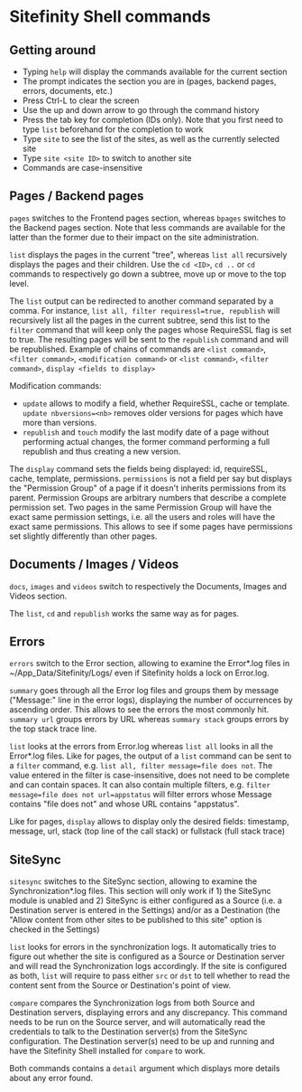 # Sitefinity Shell commands

## Getting around

- Typing `help` will display the commands available for the current section
- The prompt indicates the section you are in (pages, backend pages, errors, documents, etc.)
- Press Ctrl-L to clear the screen
- Use the up and down arrow to go through the command history
- Press the tab key for completion (IDs only). Note that you first need to type `list` beforehand for the completion to work
- Type `site` to see the list of the sites, as well as the currently selected site
- Type `site <site ID>` to switch to another site
- Commands are case-insensitive

## Pages / Backend pages

`pages` switches to the Frontend pages section, whereas `bpages` switches to the Backend pages section. Note that less commands are available for the latter than the former due to their impact on the site administration.

`list` displays the pages in the current "tree", whereas `list all` recursively displays the pages and their children. Use the `cd <ID>`, `cd ..` or `cd` commands to respectively go down a subtree, move up or move to the top level.

The `list` output can be redirected to another command separated by a comma. For instance, `list all, filter requiressl=true, republish` will recursively list all the pages in the current subtree, send this list to the `filter` command that will keep only the pages whose RequireSSL flag is set to true. The resulting pages will be sent to the `republish` command and will be republished. Example of chains of commands are `<list command>`, `<filter command>`, `<modification command>` or `<list command>`, `<filter command>`, `display <fields to display>`

Modification commands:

- `update` allows to modify a field, whether RequireSSL, cache or template. `update nbversions=<nb>` removes older versions for pages which have more than <nb> versions.
- `republish` and `touch` modify the last modify date of a page without performing actual changes, the former command performing a full republish and thus creating a new version.

The `display` command sets the fields being displayed: id, requireSSL, cache, template, permissions. `permissions` is not a field per say but displays the "Permission Group" of a page if it doesn't inherits permissions from its parent. Permission Groups are arbitrary numbers that describe a complete permission set. Two pages in the same Permission Group will have the exact same permission settings, i.e. all the users and roles will have the exact same permissions. This allows to see if some pages have permissions set slightly differently than other pages.

## Documents / Images / Videos

`docs`, `images` and `videos` switch to respectively the Documents, Images and Videos section.

The `list`, `cd` and `republish` works the same way as for pages.

## Errors

`errors` switch to the Error section, allowing to examine the Error*.log files in ~/App_Data/Sitefinity/Logs/ even if Sitefinity holds a lock on Error.log.

`summary` goes through all the Error log files and groups them by message ("Message:" line in the error logs), displaying the number of occurrences by ascending order. This allows to see the errors the most commonly hit. `summary url` groups errors by URL whereas `summary stack` groups errors by the top stack trace line.

`list` looks at the errors from Error.log whereas `list all` looks in all the Error*.log files. Like for pages, the output of a `list` command can be sent to a `filter` command, e.g. `list all, filter message=file does not`. The value entered in the filter is case-insensitive, does not need to be complete and can contain spaces. It can also contain multiple filters, e.g. `filter message=file does not url=appstatus` will filter errors whose Message contains "file does not" and whose URL contains "appstatus".

Like for pages, `display` allows to display only the desired fields: timestamp, message, url, stack (top line of the call stack) or fullstack (full stack trace)

## SiteSync

`sitesync` switches to the SiteSync section, allowing to examine the Synchronization*.log files. This section will only work if 1) the SiteSync module is unabled and 2) SiteSync is either configured as a Source (i.e. a Destination server is entered in the Settings) and/or as a Destination (the "Allow content from other sites to be published to this site" option is checked in the Settings)

`list` looks for errors in the synchronization logs. It automatically tries to figure out whether the site is configured as a Source or Destination server and will read the Synchronization logs accordingly. If the site is configured as both, `list` will require to pass either `src` or `dst` to tell whether to read the content sent from the Source or Destination's point of view.

`compare` compares the Synchronization logs from both Source and Destination servers, displaying errors and any discrepancy. This command needs to be run on the Source server, and will automatically read the credentials to talk to the Destination server(s) from the SiteSync configuration. The Destination server(s) need to be up and running and have the Sitefinity Shell installed for `compare` to work.

Both commands contains a `detail` argument which displays more details about any error found.

